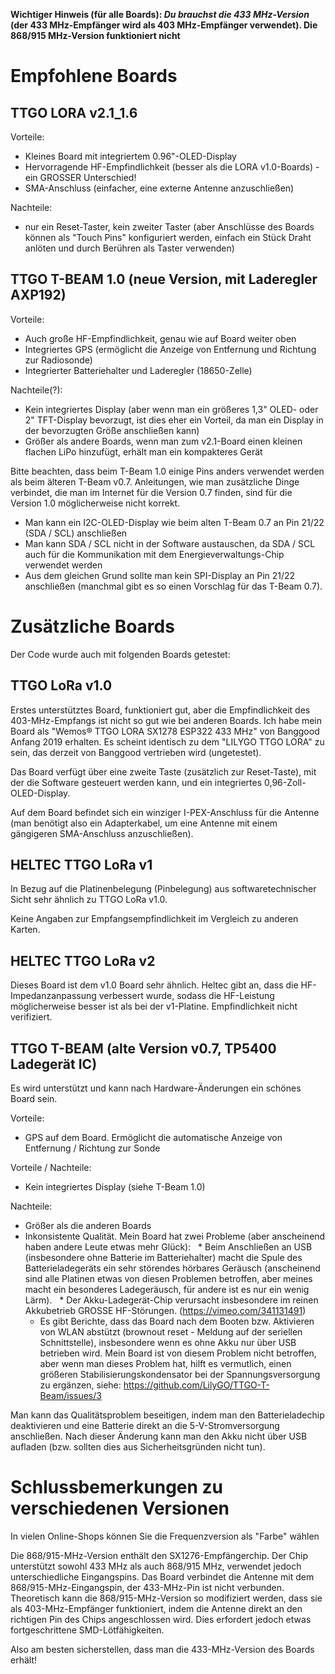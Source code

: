 **Wichtiger Hinweis (für alle Boards): _Du brauchst die 433 MHz-Version_ (der 433 MHz-Empfänger wird als 403 MHz-Empfänger verwendet). Die 868/915 MHz-Version funktioniert nicht**

# Empfohlene Boards

## TTGO LORA v2.1_1.6

Vorteile:
- Kleines Board mit integriertem 0.96"-OLED-Display
- Hervorragende HF-Empfindlichkeit (besser als die LORA v1.0-Boards) - ein GROSSER Unterschied!
- SMA-Anschluss (einfacher, eine externe Antenne anzuschließen)

Nachteile:
- nur ein Reset-Taster, kein zweiter Taster (aber Anschlüsse des Boards können als "Touch Pins" konfiguriert werden, einfach ein Stück Draht anlöten und
durch Berühren als Taster verwenden)

## TTGO T-BEAM 1.0 (neue Version, mit Laderegler AXP192)

Vorteile:
- Auch große HF-Empfindlichkeit, genau wie auf Board weiter oben
- Integriertes GPS (ermöglicht die Anzeige von Entfernung und Richtung zur Radiosonde)
- Integrierter Batteriehalter und Laderegler (18650-Zelle)

Nachteile(?):
- Kein integriertes Display (aber wenn man ein größeres 1,3" OLED- oder 2" TFT-Display bevorzugt, ist dies eher ein Vorteil, da man ein Display in der bevorzugten Größe anschließen kann)
- Größer als andere Boards, wenn man zum v2.1-Board einen kleinen flachen LiPo hinzufügt, erhält man ein kompakteres Gerät

Bitte beachten, dass beim T-Beam 1.0 einige Pins anders verwendet werden als beim älteren T-Beam v0.7. Anleitungen, wie man zusätzliche Dinge verbindet, die man im Internet für die Version 0.7 finden, sind für die Version 1.0 möglicherweise nicht korrekt.
- Man kann ein I2C-OLED-Display wie beim alten T-Beam 0.7 an Pin 21/22 (SDA / SCL) anschließen
- Man kann SDA / SCL nicht in der Software austauschen, da SDA / SCL auch für die Kommunikation mit dem Energieverwaltungs-Chip verwendet werden
- Aus dem gleichen Grund sollte man kein SPI-Display an Pin 21/22 anschließen (manchmal gibt es so einen Vorschlag für das T-Beam 0.7).

# Zusätzliche Boards

Der Code wurde auch mit folgenden Boards getestet:

## TTGO LoRa v1.0

Erstes unterstütztes Board, funktioniert gut, aber die Empfindlichkeit des 403-MHz-Empfangs ist nicht so gut wie bei anderen Boards.  Ich habe mein Board als "Wemos® TTGO LORA SX1278 ESP322 433 MHz" von Banggood Anfang 2019 erhalten. Es scheint identisch zu dem "LILYGO TTGO LORA" zu sein, das derzeit von Banggood vertrieben wird (ungetestet).

Das Board verfügt über eine zweite Taste (zusätzlich zur Reset-Taste), mit der die Software gesteuert werden kann, und ein integriertes 0,96-Zoll-OLED-Display.

Auf dem Board befindet sich ein winziger I-PEX-Anschluss für die Antenne (man benötigt also ein Adapterkabel, um eine Antenne mit einem gängigeren SMA-Anschluss anzuschließen).

## HELTEC TTGO LoRa v1

In Bezug auf die Platinenbelegung (Pinbelegung) aus softwaretechnischer Sicht sehr ähnlich zu TTGO LoRa v1.0.

Keine Angaben zur Empfangsempfindlichkeit im Vergleich zu anderen Karten.

## HELTEC TTGO LoRa v2

Dieses Board ist dem v1.0 Board sehr ähnlich. Heltec gibt an, dass die HF-Impedanzanpassung verbessert wurde, sodass die HF-Leistung möglicherweise besser ist als bei der v1-Platine. Empfindlichkeit nicht verifiziert.

## TTGO T-BEAM (alte Version v0.7, TP5400 Ladegerät IC)

Es wird unterstützt und kann nach Hardware-Änderungen ein schönes Board sein.

Vorteile:
- GPS auf dem Board. Ermöglicht die automatische Anzeige von Entfernung / Richtung zur Sonde

Vorteile / Nachteile:
- Kein integriertes Display (siehe T-Beam 1.0)

Nachteile:
- Größer als die anderen Boards
- Inkonsistente Qualität. Mein Board hat zwei Probleme (aber anscheinend haben andere Leute etwas mehr Glück):
  * Beim Anschließen an USB (insbesondere ohne Batterie im Batteriehalter) macht die Spule des Batterieladegeräts ein sehr störendes hörbares Geräusch (anscheinend sind alle Platinen etwas von diesen Problemen betroffen, aber meines macht ein besonderes Ladegeräusch, für andere ist es nur ein wenig Lärm).
  * Der Akku-Ladegerät-Chip verursacht insbesondere im reinen Akkubetrieb GROSSE HF-Störungen. (https://vimeo.com/341131491)
  * Es gibt Berichte, dass das Board nach dem Booten bzw. Aktivieren von WLAN abstützt (brownout reset - Meldung auf der seriellen Schnittstelle), insbesondere wenn es ohne Akku nur über USB betrieben wird. Mein Board ist von diesem Problem nicht betroffen, aber wenn man dieses Problem hat, hilft es vermutlich, einen größeren Stabilisierungskondensator bei der Spannungsversorgung zu ergänzen, siehe: https://github.com/LilyGO/TTGO-T-Beam/issues/3


Man kann das Qualitätsproblem beseitigen, indem man den Batterieladechip deaktivieren und eine Batterie direkt an die 5-V-Stromversorgung anschließen. Nach dieser Änderung kann man den Akku nicht über USB aufladen (bzw. sollten dies aus Sicherheitsgründen nicht tun).



# Schlussbemerkungen zu verschiedenen Versionen

In vielen Online-Shops können Sie die Frequenzversion als "Farbe" wählen

Die 868/915-MHz-Version enthält den SX1276-Empfängerchip. Der Chip unterstützt sowohl 433 MHz als auch 868/915 MHz, verwendet jedoch unterschiedliche Eingangspins. Das Board verbindet die Antenne mit dem 868/915-MHz-Eingangspin, der 433-MHz-Pin ist nicht verbunden. Theoretisch kann die 868/915-MHz-Version so modifiziert werden, dass sie als 403-MHz-Empfänger funktioniert, indem die Antenne direkt an den richtigen Pin des Chips angeschlossen wird. Dies erfordert jedoch etwas fortgeschrittene SMD-Lötfähigkeiten.

Also am besten sicherstellen, dass man die 433-MHz-Version des Boards erhält!
